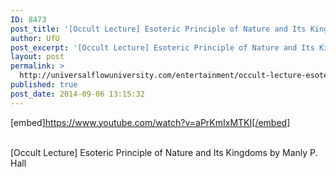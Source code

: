 ```yaml
---
ID: 8473
post_title: '[Occult Lecture] Esoteric Principle of Nature and Its Kingdoms'
author: UfU
post_excerpt: '[Occult Lecture] Esoteric Principle of Nature and Its Kingdoms by Manly P. Hall'
layout: post
permalink: >
  http://universalflowuniversity.com/entertainment/occult-lecture-esoteric-principle-of-nature-and-its-kingdoms/
published: true
post_date: 2014-09-06 13:15:32
---
```

[embed]https://www.youtube.com/watch?v=aPrKmIxMTKI[/embed]</br></br>
<p>[Occult Lecture] Esoteric Principle of Nature and Its Kingdoms by Manly P. Hall</p>